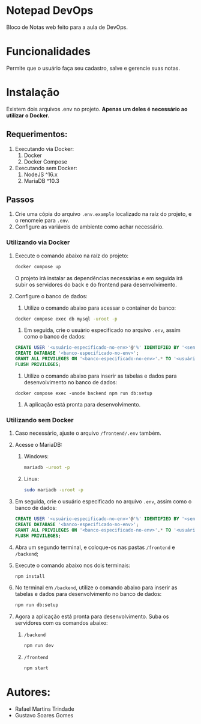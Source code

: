 # Notepad DevOps

Bloco de Notas web feito para a aula de DevOps.

# Funcionalidades

Permite que o usuário faça seu cadastro, salve e gerencie suas notas.

# Instalação

Existem dois arquivos .env no projeto. **Apenas um deles é necessário ao utilizar o Docker.**

## Requerimentos:

1. Executando via Docker:
    1. Docker
    1. Docker Compose
1. Executando sem Docker:
    1. NodeJS ^16.x
    1. MariaDB ^10.3

## Passos

1. Crie uma cópia do arquivo `.env.example` localizado na raíz do projeto, e o renomeie para `.env`.
1. Configure as variáveis de ambiente como achar necessário.

### Utilizando via Docker

1. Execute o comando abaixo na raíz do projeto:
    ```bash
    docker compose up
    ```

    O projeto irá instalar as dependências necessárias e em seguida irá subir os servidores do back e do frontend para desenvolvimento.

1. Configure o banco de dados:

    1. Utilize o comando abaixo para acessar o container do banco:
    ```bash
    docker compose exec db mysql -uroot -p
    ```

    1. Em seguida, crie o usuário especificado no arquivo `.env`, assim como o banco de dados:
    ```sql
    CREATE USER '<usuário-especificado-no-env>'@'%' IDENTIFIED BY '<senha-especificada-no-env>';
    CREATE DATABASE '<banco-especificado-no-env>';
    GRANT ALL PRIVILEGES ON '<banco-especificado-no-env>'.* TO '<usuário-especificado-no-env>'@'%';
    FLUSH PRIVILEGES;
    ```

    1. Utilize o comando abaixo para inserir as tabelas e dados para desenvolvimento no banco de dados:
    ```
    docker compose exec -unode backend npm run db:setup
    ```

    1. A aplicação está pronta para desenvolvimento.

### Utilizando sem Docker

1. Caso necessário, ajuste o arquivo `/frontend/.env` também.

1. Acesse o MariaDB:
    1. Windows:
        ```bash
        mariadb -uroot -p
        ```
    1. Linux:
        ```bash
        sudo mariadb -uroot -p
        ```

1. Em seguida, crie o usuário especificado no arquivo `.env`, assim como o banco de dados:
    ```sql
    CREATE USER '<usuário-especificado-no-env>'@'%' IDENTIFIED BY '<senha-especificada-no-env>';
    CREATE DATABASE '<banco-especificado-no-env>';
    GRANT ALL PRIVILEGES ON '<banco-especificado-no-env>'.* TO '<usuário-especificado-no-env>'@'%';
    FLUSH PRIVILEGES;
    ```

1. Abra um segundo terminal, e coloque-os nas pastas `/frontend` e `/backend`;

1. Execute o comando abaixo nos dois terminais:
    ```bash
    npm install
    ```

1. No terminal em `/backend`, utilize o comando abaixo para inserir as tabelas e dados para desenvolvimento no banco de dados:
    ```bash
    npm run db:setup
    ```

1. Agora a aplicação está pronta para desenvolvimento. Suba os servidores com os comandos abaixo:
    1. `/backend`
        ```bash
        npm run dev
        ```

    1. `/frontend`
        ```bash
        npm start
        ```

# Autores:

- Rafael Martins Trindade
- Gustavo Soares Gomes
